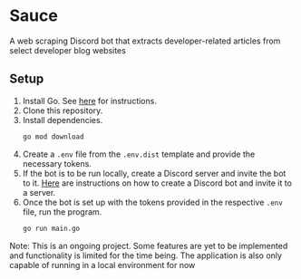 # Sauce
A web scraping Discord bot that extracts developer-related articles from select developer
blog websites

## Setup
1. Install Go. See [here](https://golang.org/doc/install) for instructions.
2. Clone this repository.
3. Install dependencies.
    ```bash
    go mod download
    ```
4. Create a `.env` file from the `.env.dist` template and provide the necessary tokens.
5. If the bot is to be run locally, create a Discord server and invite the bot to it.
   [Here](https://www.ionos.com/digitalguide/server/know-how/creating-discord-bot/) are
   instructions on how to create a Discord bot and invite it to a server.
6. Once the bot is set up with the tokens provided in the respective `.env` file,
   run the program.
    ```bash
    go run main.go
    ```
   
Note: This is an ongoing project. Some features are yet to be implemented and
functionality is limited for the time being. The application is also only capable of
running in a local environment for now
